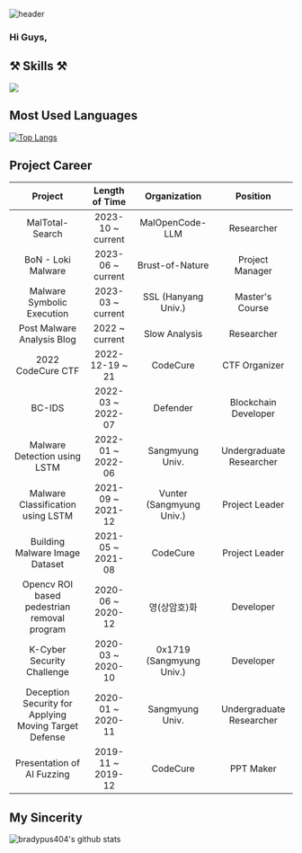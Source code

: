 ![header](https://capsule-render.vercel.app/api?type=transparent&color=auto&height=150&section=header&text=Hi%20I\'m%20foliv0ra&fontColor=8904B1&desc=Let\'s%20analyze%20Malware%20together\!&descAlign=60&descAlignY=90)


### Hi Guys, 

⚒   **Skills**   ⚒
------
<img src="https://img.shields.io/badge/Python-3766AB?style=flat-square&logo=Python&logoColor=white"/></a>


**Most Used Languages**
------
[![Top Langs](https://github-readme-stats.vercel.app/api/top-langs/?username=bradypus404&layout=compact)](https://github.com/bradypus404/github-readme-stats)

**Project Career**
------
| Project                           | Length of Time    | Organization             | Position                |
|:---------------------------------:|:-----------------:|:------------------------:|:-----------------------:|
| MalTotal-Search                   | 2023-10 ~ current | MalOpenCode-LLM          | Researcher              |
| BoN - Loki Malware                | 2023-06 ~ current | Brust-of-Nature          | Project Manager         |
| Malware Symbolic Execution        | 2023-03 ~ current | SSL (Hanyang Univ.)      | Master's Course         |
| Post Malware Analysis Blog        | 2022 ~ current    | Slow Analysis            | Researcher              |
| 2022 CodeCure CTF                 | 2022-12-19 ~ 21   | CodeCure                 | CTF Organizer           |
| BC-IDS                            | 2022-03 ~ 2022-07 | Defender                 | Blockchain Developer    |
| Malware Detection using LSTM      | 2022-01 ~ 2022-06 | Sangmyung Univ.          | Undergraduate Researcher|
| Malware Classification using LSTM | 2021-09 ~ 2021-12 | Vunter (Sangmyung Univ.) | Project Leader          |
| Building Malware Image Dataset    | 2021-05 ~ 2021-08 | CodeCure                 | Project Leader          |
| Opencv ROI based pedestrian<br>removal program | 2020-06 ~ 2020-12 | 영(상암호)화 | Developer               |
| K-Cyber Security Challenge        | 2020-03 ~ 2020-10 | 0x1719 (Sangmyung Univ.) | Developer               |
| Deception Security for Applying<br>Moving Target Defense | 2020-01 ~ 2020-11 | Sangmyung Univ. | Undergraduate Researcher |
| Presentation of AI Fuzzing        | 2019-11 ~ 2019-12 | CodeCure                 | PPT Maker               |


**My Sincerity**
------
![bradypus404's github stats](https://github-readme-stats.vercel.app/api?username=bradypus404&show_icons=true&theme=radical)
